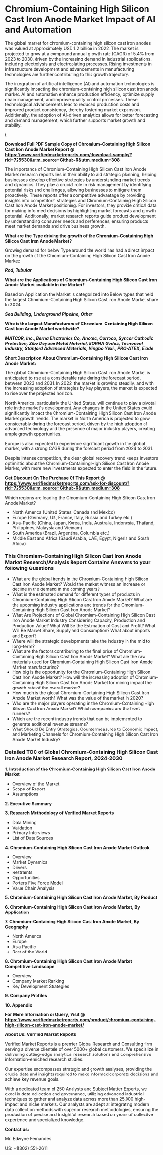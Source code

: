<meta name="title" content="Global Chromium-Containing High Silicon Cast Iron Anode Market Impact of AI and Automation"><meta name="description" content="The global market for chromium-containing high silicon cast iron anodes was valued at approximately USD 1.2 billion in 2022. The market is projected to grow at a compo"><meta name="title" content="Chromium-Containing High Silicon Cast Iron Anode Market Size, Share, Scope, Trends, Growth, Opportunities, Analysis, Forecast"><h1>Chromium-Containing High Silicon Cast Iron Anode Market Impact of AI and Automation</h1><p>The global market for chromium-containing high silicon cast iron anodes was valued at approximately USD 1.2 billion in 2022. The market is projected to grow at a compound annual growth rate (CAGR) of 5.4% from 2023 to 2030, driven by the increasing demand in industrial applications, including electrolysis and electroplating processes. Rising investments in infrastructure development and advancements in manufacturing technologies are further contributing to this growth trajectory.</p><p>The integration of artificial intelligence (AI) and automation technologies is significantly impacting the chromium-containing high silicon cast iron anode market. AI and automation enhance production efficiency, optimize supply chain management, and improve quality control processes. These technological advancements lead to reduced production costs and improved product consistency, thereby fostering market expansion. Additionally, the adoption of AI-driven analytics allows for better forecasting and demand management, which further supports market growth and stability.</p>t</p><p id="" class=""><strong>Download Full PDF Sample Copy of Chromium-Containing High Silicon Cast Iron Anode Market Report @ <a href="https://www.verifiedmarketreports.com/download-sample/?rid=725530&utm_source=Github-R&utm_medium=308" target="_blank">https://www.verifiedmarketreports.com/download-sample/?rid=725530&utm_source=Github-R&utm_medium=308</a></strong></p><p>The importance of&nbsp;Chromium-Containing High Silicon Cast Iron Anode Market research reports lies in their ability to aid strategic planning, helping businesses develop effective strategies by understanding market trends and dynamics. They play a crucial role in risk management by identifying potential risks and challenges, allowing businesses to mitigate them proactively. These reports offer a competitive advantage by providing insights into competitors' strategies and Chromium-Containing High Silicon Cast Iron Anode Market positioning. For investors, they provide critical data for making informed decisions by highlighting market forecasts and growth potential. Additionally, market research reports guide product development by understanding consumer needs and preferences, ensuring products meet market demands and drive business growth.</p><p><strong>What are the&nbsp;Type driving the growth of the Chromium-Containing High Silicon Cast Iron Anode Market?</strong></p><p id="" class="">Growing demand for below Type around the world has had a direct impact on the growth of the Chromium-Containing High Silicon Cast Iron Anode Market:</p><em><strong>Rod, Tubular</strong></em></p><strong>What are the&nbsp;Applications&nbsp;of Chromium-Containing High Silicon Cast Iron Anode Market available in the Market?</strong></p><p id="" class="">Based on Application the Market is categorized into Below types that held the largest Chromium-Containing High Silicon Cast Iron Anode Market share In 2024.</p><em><strong>Sea Building, Underground Pipeline, Other</strong></em></p><strong>Who is the largest Manufacturers of Chromium-Containing High Silicon Cast Iron Anode Market worldwide?</strong></p><p><em><strong>MATCOR, Inc., Berna Electronics Co, Anotec, Corroco, Syncor Cathodic Protection, Zibo Deyuan Metal Material, BORNA Godaz, Tecnoseal Industry, Stanford Advanced Materials, Ningbo Yuxi., PRO-ATEX, Elade</strong></em></p><p id="" class=""><strong>Short Description About Chromium-Containing High Silicon Cast Iron Anode Market:</strong></p><p>The global Chromium-Containing High Silicon Cast Iron Anode Market is anticipated to rise at a considerable rate during the forecast period, between 2023 and 2031. In 2022, the market is growing steadily, and with the increasing adoption of strategies by key players, the market is expected to rise over the projected horizon.</p><p>North America, particularly the United States, will continue to play a pivotal role in the market's development. Any changes in the United States could significantly impact the Chromium-Containing High Silicon Cast Iron Anode Market growth trends. The market in North America is projected to grow considerably during the forecast period, driven by the high adoption of advanced technology and the presence of major industry players, creating ample growth opportunities.</p><p>Europe is also expected to experience significant growth in the global market, with a strong CAGR during the forecast period from 2024 to 2031.</p><p>Despite intense competition, the clear global recovery trend keeps investors optimistic about the Chromium-Containing High Silicon Cast Iron Anode Market, with more new investments expected to enter the field in the future.</p><p id="" class=""><strong>Get Discount On The Purchase Of This Report @ <a href="https://www.verifiedmarketreports.com/ask-for-discount/?rid=725530&utm_source=Github-R&utm_medium=308" target="_blank">https://www.verifiedmarketreports.com/ask-for-discount/?rid=725530&utm_source=Github-R&utm_medium=308</a></strong></p>Which regions are leading the Chromium-Containing High Silicon Cast Iron Anode Market?</p><ul><li>North America (United States, Canada and Mexico)</li><li>Europe (Germany, UK, France, Italy, Russia and Turkey etc.)</li><li>Asia-Pacific (China, Japan, Korea, India, Australia, Indonesia, Thailand, Philippines, Malaysia and Vietnam)</li><li>South America (Brazil, Argentina, Columbia etc.)</li><li>Middle East and Africa (Saudi Arabia, UAE, Egypt, Nigeria and South Africa)</li></ul><h3 id="" class="">This Chromium-Containing High Silicon Cast Iron Anode Market Research/Analysis Report Contains Answers to your following Questions</h3><ul><li>What are the global trends in the Chromium-Containing High Silicon Cast Iron Anode Market? Would the market witness an increase or decline in the demand in the coming years?</li><li>What is the estimated demand for different types of products in Chromium-Containing High Silicon Cast Iron Anode Market? What are the upcoming industry applications and trends for the Chromium-Containing High Silicon Cast Iron Anode Market?</li><li>What Are Projections of Global Chromium-Containing High Silicon Cast Iron Anode Market Industry Considering Capacity, Production and Production Value? What Will Be the Estimation of Cost and Profit? What Will Be Market Share, Supply and Consumption? What about imports and Export?</li><li>Where will the strategic developments take the industry in the mid to long-term?</li><li>What are the factors contributing to the final price of Chromium-Containing High Silicon Cast Iron Anode Market? What are the raw materials used for Chromium-Containing High Silicon Cast Iron Anode Market manufacturing?</li><li>How big is the opportunity for the Chromium-Containing High Silicon Cast Iron Anode Market? How will the increasing adoption of Chromium-Containing High Silicon Cast Iron Anode Market for mining impact the growth rate of the overall market?</li><li>How much is the global Chromium-Containing High Silicon Cast Iron Anode Market worth? What was the value of the market In 2020?</li><li>Who are the major players operating in the Chromium-Containing High Silicon Cast Iron Anode Market? Which companies are the front runners?</li><li>Which are the recent industry trends that can be implemented to generate additional revenue streams?</li><li>What Should Be Entry Strategies, Countermeasures to Economic Impact, and Marketing Channels for Chromium-Containing High Silicon Cast Iron Anode Market Industry?</li></ul><h3 id="" class="">Detailed TOC of Global Chromium-Containing High Silicon Cast Iron Anode Market Research Report, 2024-2030</h3><p id="" class=""><strong>1. Introduction of the Chromium-Containing High Silicon Cast Iron Anode Market</strong></p><ul><li>Overview of the Market</li><li>Scope of Report</li><li>Assumptions</li></ul><p id="" class=""><strong>2. Executive Summary</strong></p><p id="" class=""><strong>3. Research Methodology of Verified Market Reports</strong></p><ul><li>Data Mining</li><li>Validation</li><li>Primary Interviews</li><li>List of Data Sources</li></ul><p id="" class=""><strong>4. Chromium-Containing High Silicon Cast Iron Anode Market Outlook</strong></p><ul><li>Overview</li><li>Market Dynamics</li><li>Drivers</li><li>Restraints</li><li>Opportunities</li><li>Porters Five Force Model</li><li>Value Chain Analysis</li></ul><p id="" class=""><strong>5. Chromium-Containing High Silicon Cast Iron Anode Market, By Product</strong></p><p id="" class=""><strong>6. Chromium-Containing High Silicon Cast Iron Anode Market, By Application</strong></p><p id="" class=""><strong>7. Chromium-Containing High Silicon Cast Iron Anode Market, By Geography</strong></p><ul><li>North America</li><li>Europe</li><li>Asia Pacific</li><li>Rest of the World</li></ul><p id="" class=""><strong>8. Chromium-Containing High Silicon Cast Iron Anode Market Competitive Landscape</strong></p><ul><li>Overview</li><li>Company Market Ranking</li><li>Key Development Strategies</li></ul><p id="" class=""><strong>9. Company Profiles</strong></p><p id="" class=""><strong>10. Appendix</strong></p><p id="" class=""><strong>For More Information or Query, Visit @ <a href="https://www.verifiedmarketreports.com/product/chromium-containing-high-silicon-cast-iron-anode-market/" target="_blank">https://www.verifiedmarketreports.com/product/chromium-containing-high-silicon-cast-iron-anode-market/</a></strong></p><p id="" class=""><strong>About Us: Verified Market Reports</strong></p><p id="" class="">Verified Market Reports is a premier Global Research and Consulting firm serving a diverse clientele of over 5000+ global customers. We specialize in delivering cutting-edge analytical research solutions and comprehensive information-enriched research studies.</p><p id="" class="">Our expertise encompasses strategic and growth analyses, providing the crucial data and insights required to make informed corporate decisions and achieve key revenue goals.</p><p id="" class="">With a dedicated team of 250 Analysts and Subject Matter Experts, we excel in data collection and governance, utilizing advanced industrial techniques to gather and analyze data across more than 25,000 high-impact and niche markets. Our analysts are adept at integrating modern data collection methods with superior research methodologies, ensuring the production of precise and insightful research based on years of collective experience and specialized knowledge.</p><p id="" class=""><strong>Contact us:</strong></p><p id="" class="">Mr. Edwyne Fernandes</p><p id="" class="">US: +1(302) 551-2611</p>